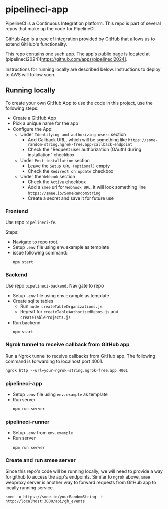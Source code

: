 # pipelineci-app

PipelineCI is a Continuous Integration platform. This repo is part of several repos that make up
the code for PipelineCI.

GitHub App is a type of integration provided by GitHub that allows us to extend
GitHub's functionality.

This repo contains one such app. The app's public page is located at (pipelineci2024)[https://github.com/apps/pipelineci2024].

Instructions for running locally are described below. Instructions to deploy to AWS will follow soon.


## Running locally

To create your own GitHub App to use the code in this project, use the following steps:
* Create a GitHub App
* Pick a unique name for the app
* Configure the App:
  * Under `Identifying and authorizing users` section
    * Add Callback URL, which will be something like `https://some-random-string.ngrok-free.app/callback-endpoint`
    * Check the "Request user authorization (OAuth) during installation" checkbox
  * Under `Post installation` section
    * Leave the `Setup URL (optional)` empty
    * Check the `Redirect on update` checkbox
  * Under the `Webhook` section
    * Check the `Active` checkbox
    * Add a `smee` url for `Webhook URL`, it will look something line `https://smee.io/SomeRandomString`
    * Create a secret and save it for future use



### Frontend

Use repo `pipelineci-fe`.

Steps:
* Navigate to repo root.
* Setup `.env` file using env.example as template
* issue following command:
  ```
  npm start
  ```


### Backend

Use repo `pipelineci-backend`. Navigate to repo 

* Setup `.env` file using env.example as template
* Create sqlite tables
  * Run `node createTableOrganizations.js`
  * Repeat for `createTableAuthorizedRepos.js` and `createTableProjects.js`
* Run backend
  ```
  npm start
  ```


### Ngrok tunnel to receive callback from GitHub app

Run a Ngrok tunnel to receive callbacks from GitHub app. The following command is forwarding to localhost port 4001.

```
ngrok http --url=your-ngrok-string.ngrok-free.app 4001
```


### pipelineci-app

* Setup `.env` file using `env.example` as template
* Run server
  ```
  npm run server
  ```


### pipelineci-runner

* Setup `.env` from `env.example`
* Run server
  ```
  npm run server
  ```

### Create and run smee server

Since this repo's code will be running locally, we will need to provide a way for github
to access the app's endpoints. Similar to `ngrok` above, `smee` webproxy server is another way to forward
requests from GitHub app to locally running service.

```
smee -u https://smee.io/yourRandomString -t http://localhost:3000/api/gh_events
```
